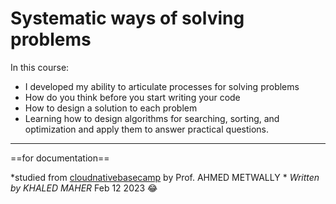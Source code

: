 # Systematic ways of solving problems

In this course:
  - I developed my ability to articulate processes for solving problems
  - How do you think before you start writing your code
  - How to design a solution to each problem
  - Learning how to design algorithms for searching, sorting, and optimization and apply them to answer practical questions.

---
==for documentation==

*studied from [cloudnativebasecamp](cloudnativebasecamp.com) by Prof. AHMED METWALLY *
*Written by KHALED MAHER*
Feb 12 2023 :joy: 
